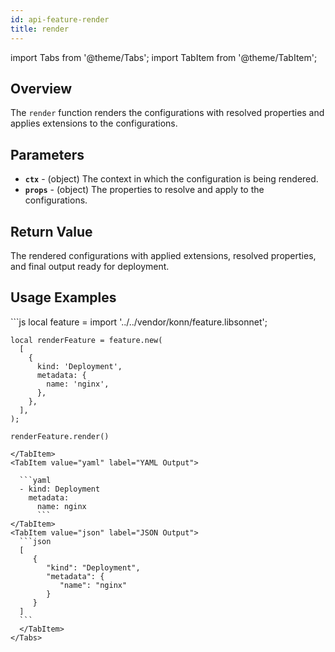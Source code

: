 ```yaml
---
id: api-feature-render
title: render
---
```


import Tabs from '@theme/Tabs';
import TabItem from '@theme/TabItem';



## Overview
The `render` function renders the configurations with resolved properties and applies extensions to the configurations.

## Parameters
- **`ctx`** - (object) The context in which the configuration is being rendered.
- **`props`** - (object) The properties to resolve and apply to the configurations.

## Return Value
The rendered configurations with applied extensions, resolved properties, and final output ready for deployment.

## Usage Examples

<Tabs>
  <TabItem value="jsonnet" label="Jsonnet" default>
  ```js
    local feature = import '../../vendor/konn/feature.libsonnet';

    local renderFeature = feature.new(
      [
        {
          kind: 'Deployment',
          metadata: {
            name: 'nginx',
          },
        },
      ],
    );

    renderFeature.render()
  ```
  </TabItem>
  <TabItem value="yaml" label="YAML Output">

    ```yaml
    - kind: Deployment
      metadata:
        name: nginx
        ```
  </TabItem>
  <TabItem value="json" label="JSON Output">
    ```json
    [
       {
          "kind": "Deployment",
          "metadata": {
             "name": "nginx"
          }
       }
    ]
    ```  
    </TabItem>
</Tabs>
